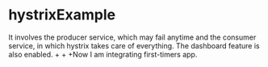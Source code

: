# hystrixExample
 It involves the producer service, which may fail anytime and the consumer service, in which hystrix takes care of everything. The dashboard feature is also enabled.
+
+
+Now I am integrating first-timers app.
